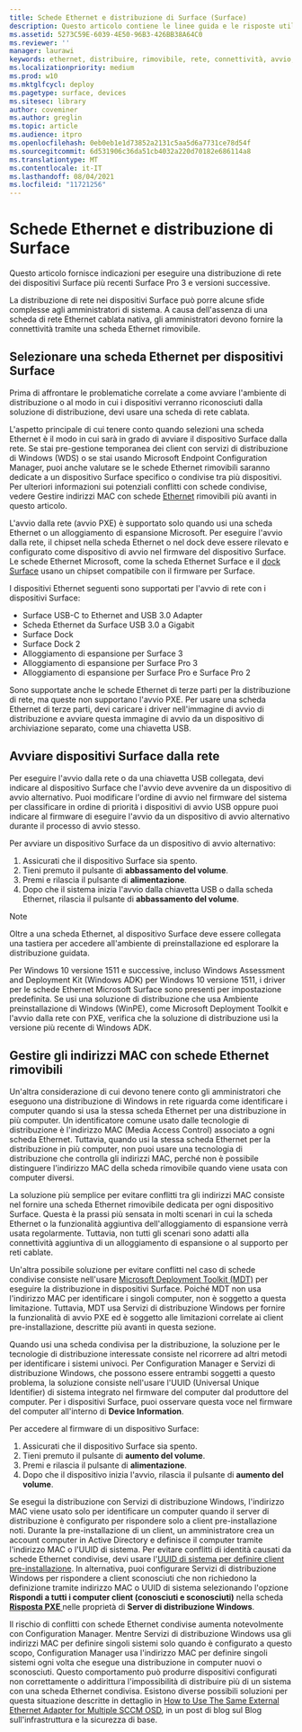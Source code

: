 ```yaml
---
title: Schede Ethernet e distribuzione di Surface (Surface)
description: Questo articolo contiene le linee guida e le risposte utili per aiutarti a eseguire una distribuzione di rete nei dispositivi Surface.
ms.assetid: 5273C59E-6039-4E50-96B3-426BB38A64C0
ms.reviewer: ''
manager: laurawi
keywords: ethernet, distribuire, rimovibile, rete, connettività, avvio, firmware, dispositivo, scheda, avvio PXE, USB
ms.localizationpriority: medium
ms.prod: w10
ms.mktglfcycl: deploy
ms.pagetype: surface, devices
ms.sitesec: library
author: coveminer
ms.author: greglin
ms.topic: article
ms.audience: itpro
ms.openlocfilehash: 0eb0eb1e1d73852a2131c5aa5d6a7731ce78d54f
ms.sourcegitcommit: 6d531906c36da51cb4032a220d70182e686114a8
ms.translationtype: MT
ms.contentlocale: it-IT
ms.lasthandoff: 08/04/2021
ms.locfileid: "11721256"
---
```

# <a name="ethernet-adapters-and-surface-deployment"></a>Schede Ethernet e distribuzione di Surface

Questo articolo fornisce indicazioni per eseguire una distribuzione di rete dei dispositivi Surface più recenti Surface Pro 3 e versioni successive.

La distribuzione di rete nei dispositivi Surface può porre alcune sfide complesse agli amministratori di sistema. A causa dell'assenza di una scheda di rete Ethernet cablata nativa, gli amministratori devono fornire la connettività tramite una scheda Ethernet rimovibile.

## <a name="select-an-ethernet-adapter-for-surface-devices"></a>Selezionare una scheda Ethernet per dispositivi Surface

Prima di affrontare le problematiche correlate a come avviare l'ambiente di distribuzione o al modo in cui i dispositivi verranno riconosciuti dalla soluzione di distribuzione, devi usare una scheda di rete cablata.

L'aspetto principale di cui tenere conto quando selezioni una scheda Ethernet è il modo in cui sarà in grado di avviare il dispositivo Surface dalla rete. Se stai pre-gestione temporanea dei client con servizi di distribuzione di Windows (WDS) o se stai usando Microsoft Endpoint Configuration Manager, puoi anche valutare se le schede Ethernet rimovibili saranno dedicate a un dispositivo Surface specifico o condivise tra più dispositivi. Per ulteriori informazioni sui potenziali conflitti con schede condivise, vedere Gestire indirizzi MAC con schede [Ethernet](#manage-mac-addresses) rimovibili più avanti in questo articolo.

L'avvio dalla rete (avvio PXE) è supportato solo quando usi una scheda Ethernet o un alloggiamento di espansione Microsoft. Per eseguire l'avvio dalla rete, il chipset nella scheda Ethernet o nel dock deve essere rilevato e configurato come dispositivo di avvio nel firmware del dispositivo Surface. Le schede Ethernet Microsoft, come la scheda Ethernet Surface e il [dock Surface](https://www.microsoft.com/surface/accessories/surface-dock) usano un chipset compatibile con il firmware per Surface.

I dispositivi Ethernet seguenti sono supportati per l'avvio di rete con i dispositivi Surface:

- Surface USB-C to Ethernet and USB 3.0 Adapter
- Scheda Ethernet da Surface USB 3.0 a Gigabit
- Surface Dock
- Surface Dock 2
- Alloggiamento di espansione per Surface 3
- Alloggiamento di espansione per Surface Pro 3
- Alloggiamento di espansione per Surface Pro e Surface Pro 2

Sono supportate anche le schede Ethernet di terze parti per la distribuzione di rete, ma queste non supportano l'avvio PXE. Per usare una scheda Ethernet di terze parti, devi caricare i driver nell'immagine di avvio di distribuzione e avviare questa immagine di avvio da un dispositivo di archiviazione separato, come una chiavetta USB.

## <a name="boot-surface-devices-from-the-network"></a>Avviare dispositivi Surface dalla rete

Per eseguire l'avvio dalla rete o da una chiavetta USB collegata, devi indicare al dispositivo Surface che l'avvio deve avvenire da un dispositivo di avvio alternativo. Puoi modificare l'ordine di avvio nel firmware del sistema per classificare in ordine di priorità i dispositivi di avvio USB oppure puoi indicare al firmware di eseguire l'avvio da un dispositivo di avvio alternativo durante il processo di avvio stesso.

Per avviare un dispositivo Surface da un dispositivo di avvio alternativo:

1. Assicurati che il dispositivo Surface sia spento.
2. Tieni premuto il pulsante di **abbassamento del volume**.
3. Premi e rilascia il pulsante di **alimentazione**.
4. Dopo che il sistema inizia l'avvio dalla chiavetta USB o dalla scheda Ethernet, rilascia il pulsante di **abbassamento del volume**.

>[!NOTE]
>Oltre a una scheda Ethernet, al dispositivo Surface deve essere collegata una tastiera per accedere all'ambiente di preinstallazione ed esplorare la distribuzione guidata.

Per Windows 10 versione 1511 e successive, incluso Windows Assessment and Deployment Kit (Windows ADK) per Windows 10 versione 1511, i driver per le schede Ethernet Microsoft Surface sono presenti per impostazione predefinita. Se usi una soluzione di distribuzione che usa Ambiente preinstallazione di Windows (WinPE), come Microsoft Deployment Toolkit e l'avvio dalla rete con PXE, verifica che la soluzione di distribuzione usi la versione più recente di Windows ADK.

## <a name="manage-mac-addresses-with-removable-ethernet-adapters"></a><a href="" id="manage-mac-addresses"></a>Gestire gli indirizzi MAC con schede Ethernet rimovibili

Un'altra considerazione di cui devono tenere conto gli amministratori che eseguono una distribuzione di Windows in rete riguarda come identificare i computer quando si usa la stessa scheda Ethernet per una distribuzione in più computer. Un identificatore comune usato dalle tecnologie di distribuzione è l'indirizzo MAC (Media Access Control) associato a ogni scheda Ethernet. Tuttavia, quando usi la stessa scheda Ethernet per la distribuzione in più computer, non puoi usare una tecnologia di distribuzione che controlla gli indirizzi MAC, perché non è possibile distinguere l'indirizzo MAC della scheda rimovibile quando viene usata con computer diversi.

La soluzione più semplice per evitare conflitti tra gli indirizzi MAC consiste nel fornire una scheda Ethernet rimovibile dedicata per ogni dispositivo Surface. Questa è la prassi più sensata in molti scenari in cui la scheda Ethernet o la funzionalità aggiuntiva dell'alloggiamento di espansione verrà usata regolarmente. Tuttavia, non tutti gli scenari sono adatti alla connettività aggiuntiva di un alloggiamento di espansione o al supporto per reti cablate.

Un'altra possibile soluzione per evitare conflitti nel caso di schede condivise consiste nell'usare [Microsoft Deployment Toolkit (MDT)](/mem/configmgr/mdt) per eseguire la distribuzione in dispositivi Surface. Poiché MDT non usa l'indirizzo MAC per identificare i singoli computer, non è soggetto a questa limitazione. Tuttavia, MDT usa Servizi di distribuzione Windows per fornire la funzionalità di avvio PXE ed è soggetto alle limitazioni correlate ai client pre-installazione, descritte più avanti in questa sezione.

Quando usi una scheda condivisa per la distribuzione, la soluzione per le tecnologie di distribuzione interessate consiste nel ricorrere ad altri metodi per identificare i sistemi univoci. Per Configuration Manager e Servizi di distribuzione Windows, che possono essere entrambi soggetti a questo problema, la soluzione consiste nell'usare l'UUID (Universal Unique Identifier) di sistema integrato nel firmware del computer dal produttore del computer. Per i dispositivi Surface, puoi osservare questa voce nel firmware del computer all'interno di **Device Information**.

Per accedere al firmware di un dispositivo Surface:

1. Assicurati che il dispositivo Surface sia spento.
2. Tieni premuto il pulsante di **aumento del volume**.
3. Premi e rilascia il pulsante di **alimentazione**.
4. Dopo che il dispositivo inizia l'avvio, rilascia il pulsante di **aumento del volume**.

Se esegui la distribuzione con Servizi di distribuzione Windows, l'indirizzo MAC viene usato solo per identificare un computer quando il server di distribuzione è configurato per rispondere solo a client pre-installazione noti. Durante la pre-installazione di un client, un amministratore crea un account computer in Active Directory e definisce il computer tramite l'indirizzo MAC o l'UUID di sistema. Per evitare conflitti di identità causati da schede Ethernet condivise, devi usare l'[UUID di sistema per definire client pre-installazione](/previous-versions/windows/it-pro/windows-server-2012-R2-and-2012/cc742034(v=ws.11)). In alternativa, puoi configurare Servizi di distribuzione Windows per rispondere a client sconosciuti che non richiedono la definizione tramite indirizzo MAC o UUID di sistema selezionando l'opzione **Rispondi a tutti i computer client (conosciuti e sconosciuti)** nella scheda [**Risposta PXE** ](/previous-versions/windows/it-pro/windows-server-2008-R2-and-2008/cc732360(v=ws.11))nelle proprietà di **Server di distribuzione Windows**.

Il rischio di conflitti con schede Ethernet condivise aumenta notevolmente con Configuration Manager. Mentre Servizi di distribuzione Windows usa gli indirizzi MAC per definire singoli sistemi solo quando è configurato a questo scopo, Configuration Manager usa l'indirizzo MAC per definire singoli sistemi ogni volta che esegue una distribuzione in computer nuovi o sconosciuti. Questo comportamento può produrre dispositivi configurati non correttamente o addirittura l'impossibilità di distribuire più di un sistema con una scheda Ethernet condivisa. Esistono diverse possibili soluzioni per questa situazione descritte in dettaglio in [How to Use The Same External Ethernet Adapter for Multiple SCCM OSD](https://techcommunity.microsoft.com/t5/core-infrastructure-and-security/how-to-use-the-same-external-ethernet-adapter-for-multiple-sccm/ba-p/257374), in un post di blog sul Blog sull'infrastruttura e la sicurezza di base.
